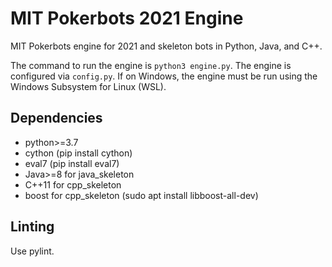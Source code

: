 # MIT Pokerbots 2021 Engine
MIT Pokerbots engine for 2021 and skeleton bots in Python, Java, and C++.

The command to run the engine is ```python3 engine.py```. The engine is configured via ```config.py```. If on Windows, the engine must be run using the Windows Subsystem for Linux (WSL).

## Dependencies
 - python>=3.7
 - cython (pip install cython)
 - eval7 (pip install eval7)
 - Java>=8 for java_skeleton
 - C++11 for cpp_skeleton
 - boost for cpp_skeleton (sudo apt install libboost-all-dev)

## Linting
Use pylint.
